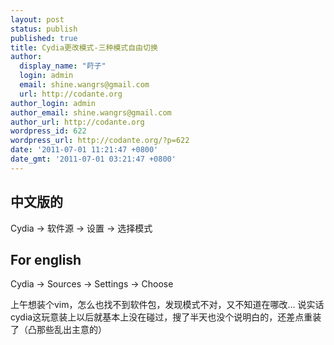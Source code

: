 ```yaml
---
layout: post
status: publish
published: true
title: Cydia更改模式-三种模式自由切换
author:
  display_name: "莳子"
  login: admin
  email: shine.wangrs@gmail.com
  url: http://codante.org
author_login: admin
author_email: shine.wangrs@gmail.com
author_url: http://codante.org
wordpress_id: 622
wordpress_url: http://codante.org/?p=622
date: '2011-07-01 11:21:47 +0800'
date_gmt: '2011-07-01 03:21:47 +0800'
---
```



## 中文版的

Cydia -&gt; 软件源 -&gt; 设置 -&gt; 选择模式

## For english

Cydia -&gt; Sources -&gt; Settings -&gt; Choose

上午想装个vim，怎么也找不到软件包，发现模式不对，又不知道在哪改... 说实话 cydia这玩意装上以后就基本上没在碰过，搜了半天也没个说明白的，还差点重装了（凸那些乱出主意的）